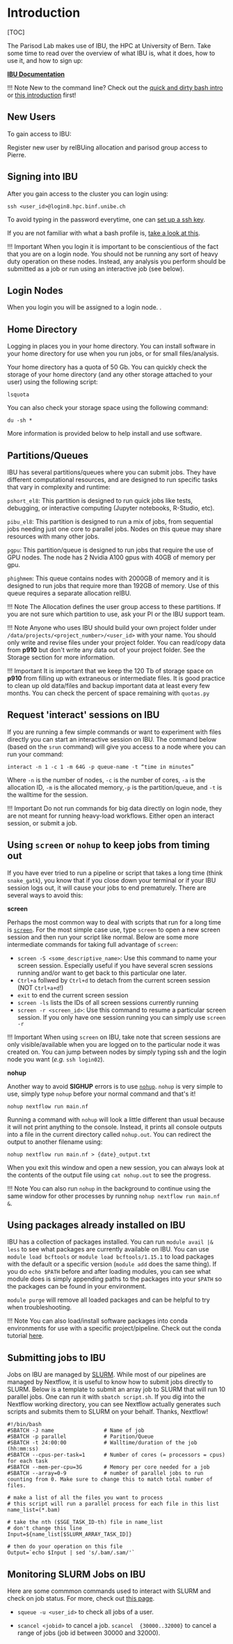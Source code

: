 # Introduction

[TOC]

The Parisod Lab makes use of IBU, the HPC at University of Bern. Take some time to read over the overview of what IBU is, what it does, how to use it, and how to sign up:

__[IBU Documentation](https://docs.pages.bioinformatics.unibe.ch/cluster-docs/)__

!!! Note
	New to the command line? Check out the [quick and dirty bash intro](bash.md) or [this introduction](https://ubuntu.com/tutorials/command-line-for-beginners#1-overview) first!

## New Users

To gain access to IBU: 

Register new user by reIBUing allocation and parisod group access to Pierre.
		
## Signing into IBU

After you gain access to the cluster you can login using:

```
ssh <user_id>@login8.hpc.binf.unibe.ch
```

To avoid typing in the password everytime, one can [set up a ssh key](https://www.digitalocean.com/community/tutorials/how-to-set-up-ssh-keys-2).

If you are not familiar with what a bash profile is, [take a look at this](https://www.quora.com/What-is-bash_profile-and-what-is-its-use).

!!! Important
    When you login it is important to be conscientious of the fact that you are on a login node. You should not be running any sort of heavy duty operation on these nodes. Instead, any analysis you perform should be submitted as a job or run using an interactive job (see below).

## Login Nodes

When you login you will be assigned to a login node. .


## Home Directory

Logging in places you in your home directory. You can install software in your home directory for use when you run jobs, or for small files/analysis.

Your home directory has a quota of 50 Gb. You can quickly check the storage of your home directory (and any other storage attached to your user) using the following script:

```
lsquota
```

You can also check your storage space using the following command:

```
du -sh *
```

More information is provided below to help install and use software.

## Partitions/Queues

IBU has several partitions/queues where you can submit jobs. They have different computational resources, and are designed to run specific tasks that vary in complexity and runtime:

`pshort_el8`: This partition is designed to run quick jobs like tests, debugging, or interactive computing (Jupyter notebooks, R-Studio, etc). 

`pibu_el8`: This partition is designed to run a mix of jobs, from sequential jobs needing just one core to parallel jobs. Nodes on this queue may share resources with many other jobs. 


`pgpu`: This partition/queue is designed to run jobs that require the use of GPU nodes. The node has  2 Nvidia A100 gpus with 40GB  of memory per gpu. 

`phighmem`: This queue contains nodes with 2000GB of memory and it is designed to run jobs that require more than 192GB of memory. Use of this queue requires a separate allocation reIBU.


!!! Note
    The Allocation defines the user group access to these partitions. If you are not sure which partition to use, ask your PI or the IBU support team.

!!! Note
    Anyone who uses IBU should build your own project folder under `/data/projects/<project_number>/<user_id>` with your name. You should only write and revise files under your project folder. You can read/copy data from __p910__ but don't write any data out of your project folder. See the Storage section for more information.

!!! Important
	It is important that we keep the 120 Tb of storage space on **p910** from filling up with extraneous or intermediate files. It is good practice to clean up old data/files and backup important data at least every few months. You can check the percent of space remaining with `quotas.py`

## Request 'interact' sessions on IBU

If you are running a few simple commands or want to experiment with files directly you can start an interactive session on IBU. The command below (based on the `srun` command) will give you access to a node where you can run your command:

```
interact -n 1 -c 1 -m 64G -p queue-name -t “time in minutes”
```
Where `-n` is the number of nodes, `-c` is the number of cores, `-a` is the allocation ID, `-m` is the allocated memory,`-p` is the partition/queue, and `-t` is the walltime for the session.

!!! Important
    Do not run commands for big data directly on login node, they are not meant for running heavy-load workflows. Either open an interact session, or submit a job.

## Using `screen` or `nohup` to keep jobs from timing out

If you have ever tried to run a pipeline or script that takes a long time (think `snake_gatk`), you know that if you close down your terminal or if your IBU session logs out, it will cause your jobs to end prematurely. There are several ways to avoid this:

**screen**

Perhaps the most common way to deal with scripts that run for a long time is [`screen`](https://linuxize.com/post/how-to-use-linux-screen/). For the most simple case use, type `screen` to open a new screen session and then run your script like normal. Below are some more intermediate commands for taking full advantage of `screen`:

* `screen -S <some_descriptive_name>`: Use this command to name your screen session. Especially useful if you have several scren sessions running and/or want to get back to this particular one later.
* `Ctrl+a` follwed by `Ctrl+d` to detach from the current screen session (NOT `Ctrl+a+d`!)
* `exit` to end the current screen session
* `screen -ls` lists the IDs of all screen sessions currently running 
* `screen -r <screen_id>`: Use this command to resume a particular screen session. If you only have one session running you can simply use `screen -r`

!!! Important
	When using `screen` on IBU, take note that screen sessions are only visible/available when you are logged on to the particular node it was created on. You can jump between nodes by simply typing ssh and the login node you want (_e.g._ `ssh login02`). 

**nohup**

Another way to avoid **SIGHUP** errors is to use [`nohup`](https://linuxhint.com/how_to_use_nohup_linux/). `nohup` is very simple to use, simply type `nohup` before your normal command and that's it!

```
nohup nextflow run main.nf
``` 

Running a command with `nohup` will look a little different than usual because it will not print anything to the console. Instead, it prints all console outputs into a file in the current directory called `nohup.out`. You can redirect the output to another filename using:

```
nohup nextflow run main.nf > {date}_output.txt
```

When you exit this window and open a new session, you can always look at the contents of the output file using `cat nohup.out` to see the progress.

!!! Note
	You can also run `nohup` in the background to continue using the same window for other processes by running `nohup nextflow run main.nf &`.
   
## Using packages already installed on IBU

IBU has a collection of packages installed. You can run `module avail |& less` to see what packages are currently available on IBU. You can use `module load bcftools` or `module load bcftools/1.15.1` to load packages with the default or a specific version (`module add` does the same thing). If you do `echo $PATH` before and after loading modules, you can see what module does is simply appending paths to the packages into your `$PATH` so the packages can be found in your environment.

`module purge` will remove all loaded packages and can be helpful to try when troubleshooting.

!!! Note
	You can also load/install software packages into conda environments for use with a specific project/pipeline. Check out the conda tutorial [here](ibu-conda.md).
   
## Submitting jobs to IBU

Jobs on IBU are managed by [SLURM](https://slurm.schedmd.com/). While most of our pipelines are managed by Nextflow, it is useful to know how to submit jobs directly to SLURM. Below is a template to submit an array job to SLURM that will run 10 parallel jobs. One can run it with `sbatch script.sh`. If you dig into the Nextflow working directory, you can see Nextflow actually generates such scripts and submits them to SLURM on your behalf. Thanks, Nextflow!

```
#!/bin/bash
#SBATCH -J name                # Name of job
#SBATCH -p parallel            # Parition/Queue
#SBATCH -t 24:00:00            # Walltime/duration of the job (hh:mm:ss)
#SBATCH --cpus-per-task=1      # Number of cores (= processors = cpus) for each task
#SBATCH --mem-per-cpu=3G       # Memory per core needed for a job
#SBATCH --array=0-9            # number of parallel jobs to run counting from 0. Make sure to change this to match total number of files.

# make a list of all the files you want to process
# this script will run a parallel process for each file in this list
name_list=(*.bam)

# take the nth ($SGE_TASK_ID-th) file in name_list
# don't change this line
Input=${name_list[$SLURM_ARRAY_TASK_ID]} 

# then do your operation on this file
Output=`echo $Input | sed 's/.bam/.sam/'`
```

## Monitoring SLURM Jobs on IBU

Here are some commmon commands used to interact with SLURM and check on job status. For more, check out [this page](https://slurm.schedmd.com/quickstart.html).

* `squeue -u <user_id>` to check all jobs of a user.

* `scancel <jobid>` to cancel a job. `scancel  {30000..32000}` to cancel a range of jobs (job id between 30000 and 32000).
